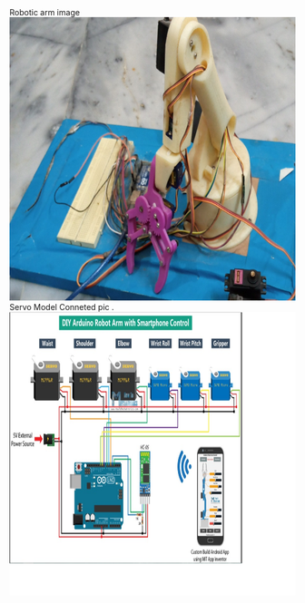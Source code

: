 
 <body>
 <h >Robotic arm image</h><br>
        <img src="Robotic.jpg" width="800px" height="500px" alt="" />
        <h>Servo Model Conneted pic .</h>
        <img src="servo.jpg" width="800px" height="500px" alt="" />
        </body>